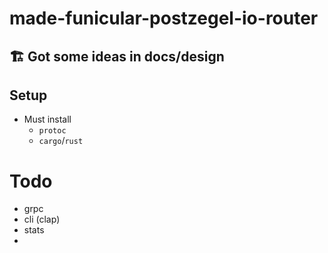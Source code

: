 # made-funicular-postzegel-io-router

## 🏗️ Got some ideas in docs/design

## Setup

* Must install
  * `protoc`
  * `cargo`/`rust`


# Todo
- grpc
- cli (clap)
- stats
- 
